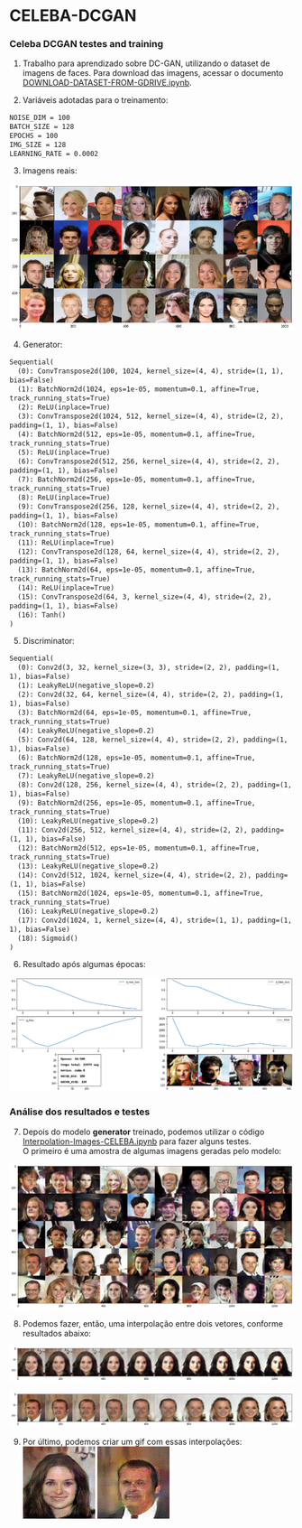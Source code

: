 # CELEBA-DCGAN

### Celeba DCGAN testes and training

1. Trabalho para aprendizado sobre DC-GAN, utilizando o dataset de imagens de faces. Para download das imagens, acessar o documento [DOWNLOAD-DATASET-FROM-GDRIVE.ipynb](./DOWNLOAD-DATASET-FROM-GDRIVE.ipynb).  

1. Variáveis adotadas para o treinamento: 
```
NOISE_DIM = 100
BATCH_SIZE = 128
EPOCHS = 100
IMG_SIZE = 128
LEARNING_RATE = 0.0002
```

3. Imagens reais:  

![Real Images](./results/real_imgs.png)

4. Generator: 
```
Sequential(
  (0): ConvTranspose2d(100, 1024, kernel_size=(4, 4), stride=(1, 1), bias=False)
  (1): BatchNorm2d(1024, eps=1e-05, momentum=0.1, affine=True, track_running_stats=True)
  (2): ReLU(inplace=True)
  (3): ConvTranspose2d(1024, 512, kernel_size=(4, 4), stride=(2, 2), padding=(1, 1), bias=False)
  (4): BatchNorm2d(512, eps=1e-05, momentum=0.1, affine=True, track_running_stats=True)
  (5): ReLU(inplace=True)
  (6): ConvTranspose2d(512, 256, kernel_size=(4, 4), stride=(2, 2), padding=(1, 1), bias=False)
  (7): BatchNorm2d(256, eps=1e-05, momentum=0.1, affine=True, track_running_stats=True)
  (8): ReLU(inplace=True)
  (9): ConvTranspose2d(256, 128, kernel_size=(4, 4), stride=(2, 2), padding=(1, 1), bias=False)
  (10): BatchNorm2d(128, eps=1e-05, momentum=0.1, affine=True, track_running_stats=True)
  (11): ReLU(inplace=True)
  (12): ConvTranspose2d(128, 64, kernel_size=(4, 4), stride=(2, 2), padding=(1, 1), bias=False)
  (13): BatchNorm2d(64, eps=1e-05, momentum=0.1, affine=True, track_running_stats=True)
  (14): ReLU(inplace=True)
  (15): ConvTranspose2d(64, 3, kernel_size=(4, 4), stride=(2, 2), padding=(1, 1), bias=False)
  (16): Tanh()
)
```

5. Discriminator: 
```
Sequential(
  (0): Conv2d(3, 32, kernel_size=(3, 3), stride=(2, 2), padding=(1, 1), bias=False)
  (1): LeakyReLU(negative_slope=0.2)
  (2): Conv2d(32, 64, kernel_size=(4, 4), stride=(2, 2), padding=(1, 1), bias=False)
  (3): BatchNorm2d(64, eps=1e-05, momentum=0.1, affine=True, track_running_stats=True)
  (4): LeakyReLU(negative_slope=0.2)
  (5): Conv2d(64, 128, kernel_size=(4, 4), stride=(2, 2), padding=(1, 1), bias=False)
  (6): BatchNorm2d(128, eps=1e-05, momentum=0.1, affine=True, track_running_stats=True)
  (7): LeakyReLU(negative_slope=0.2)
  (8): Conv2d(128, 256, kernel_size=(4, 4), stride=(2, 2), padding=(1, 1), bias=False)
  (9): BatchNorm2d(256, eps=1e-05, momentum=0.1, affine=True, track_running_stats=True)
  (10): LeakyReLU(negative_slope=0.2)
  (11): Conv2d(256, 512, kernel_size=(4, 4), stride=(2, 2), padding=(1, 1), bias=False)
  (12): BatchNorm2d(512, eps=1e-05, momentum=0.1, affine=True, track_running_stats=True)
  (13): LeakyReLU(negative_slope=0.2)
  (14): Conv2d(512, 1024, kernel_size=(4, 4), stride=(2, 2), padding=(1, 1), bias=False)
  (15): BatchNorm2d(1024, eps=1e-05, momentum=0.1, affine=True, track_running_stats=True)
  (16): LeakyReLU(negative_slope=0.2)
  (17): Conv2d(1024, 1, kernel_size=(4, 4), stride=(1, 1), padding=(1, 1), bias=False)
  (18): Sigmoid()
)
```
6. Resultado após algumas épocas:  

![Resultado](./results/resultado_por_epoca.png)

### Análise dos resultados e testes

7. Depois do modelo **generator** treinado, podemos utilizar o código [Interpolation-Images-CELEBA.ipynb](./Interpolation-Images-CELEBA.ipynb) para fazer alguns testes.  
O primeiro é uma amostra de algumas imagens geradas pelo modelo:  

![Amostra](./results/fake_imgs.png)

8. Podemos fazer, então, uma interpolação entre dois vetores, conforme resultados abaixo:  

![Resultado1](./results/interpolation_1.png)  

![Resultado2](./results/interpolation_2.png)

9. Por último, podemos criar um gif com essas interpolações:  
![gif1](./results/interpolation_1.gif) ![gif2](./results/interpolation_2.gif)